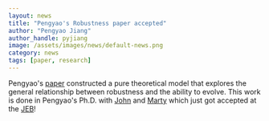 ```yaml
---
layout: news
title: "Pengyao's Robustness paper accepted"
author: "Pengyao Jiang"
author_handle: pyjiang
image: /assets/images/news/default-news.png
category: news
tags: [paper, research]
---
```

Pengyao's [paper] constructed a pure theoretical model that explores the general relationship between robustness and the ability to evolve. This work is done in Pengyao's Ph.D. with [John] and [Marty] which just got accepted at the [JEB]! 



[paper]: /papers/paper/chaperones-disperse
[JEB]: https://onlinelibrary.wiley.com/journal/14209101
[John]: https://camb.uchicago.edu/program/faculty/john-reinitz
[Marty]: https://openwetware.org/wiki/Kreitman:Contact

